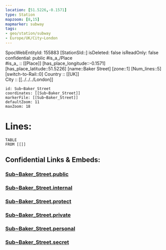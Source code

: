```yaml
---
location: [51.5226,-0.1571] 
type: Station 
mapzoom: [8,15] 
mapmarker: subway 
tags:
- geo/station/subway
- Europe/UK/City~London
---
```

SpocWebEntityId: 155883
[StationSId::] 
isDeleted: false
isReadOnly: false
confidential: public
#is_a_/Place  
#is_a_ :: [[Place]] 
[has_place_longitude::-0.1571] 
[has_place_latitude::51.5226] 
[name::Baker Street] 
[zone::1] 
[Num_lines::5] 
[switch-to-Rail::0] 
Country :: [[UK]]  
City :: [[../../../London]]  


```leaflet
id: Sub~Baker_Street
coordinates: [[Sub~Baker_Street]] 
markerFile: [[Sub~Baker_Street]] 
defaultZoom: 11 
maxZoom: 18
```


# Lines: 
```dataview
TABLE 
FROM [[]] 
```


## Confidential Links & Embeds: 

### [Sub~Baker_Street.public](/_public/\Earth\Continent\Europe\Europe~North\UK\England\Regions~England\London,Greater\cities~GreaterLondon\Underground\StationSub~Baker_Street.public.md) 

### [Sub~Baker_Street.internal](/_internal/\Earth\Continent\Europe\Europe~North\UK\England\Regions~England\London,Greater\cities~GreaterLondon\Underground\StationSub~Baker_Street.internal.md) 

### [Sub~Baker_Street.protect](/_protect/\Earth\Continent\Europe\Europe~North\UK\England\Regions~England\London,Greater\cities~GreaterLondon\Underground\StationSub~Baker_Street.protect.md) 

### [Sub~Baker_Street.private](/_private/\Earth\Continent\Europe\Europe~North\UK\England\Regions~England\London,Greater\cities~GreaterLondon\Underground\StationSub~Baker_Street.private.md) 

### [Sub~Baker_Street.personal](/_personal/\Earth\Continent\Europe\Europe~North\UK\England\Regions~England\London,Greater\cities~GreaterLondon\Underground\StationSub~Baker_Street.personal.md) 

### [Sub~Baker_Street.secret](/_secret/\Earth\Continent\Europe\Europe~North\UK\England\Regions~England\London,Greater\cities~GreaterLondon\Underground\StationSub~Baker_Street.secret.md)

